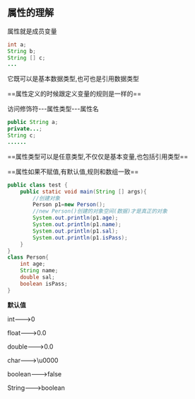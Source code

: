 ## 属性的理解

属性就是成员变量

```java
int a;
String b;
String [] c;
...
```

它既可以是基本数据类型,也可也是引用数据类型



==属性定义的时候跟定义变量的规则是一样的==

访问修饰符---属性类型---属性名

```java
public String a;
private...;
String c;
......
```

==属性类型可以是任意类型,不仅仅是基本变量,也包括引用类型==



==属性如果不赋值,有默认值,规则和数组一致==

```java
public class test {
    public static void main(String [] args){
        //创建对象
        Person p1=new Person();
        //new Person()创建的对象空间(数据)才是真正的对象
        System.out.println(p1.age);
        System.out.println(p1.name);
        System.out.println(p1.sal);
        System.out.println(p1.isPass);
    }
}
class Person{
    int age;
    String name;
    double sal;
    boolean isPass;
}
```

**默认值**

int--->0

float--->0.0

double--->0.0

char--->\u0000

boolean--->false

String--->boolean